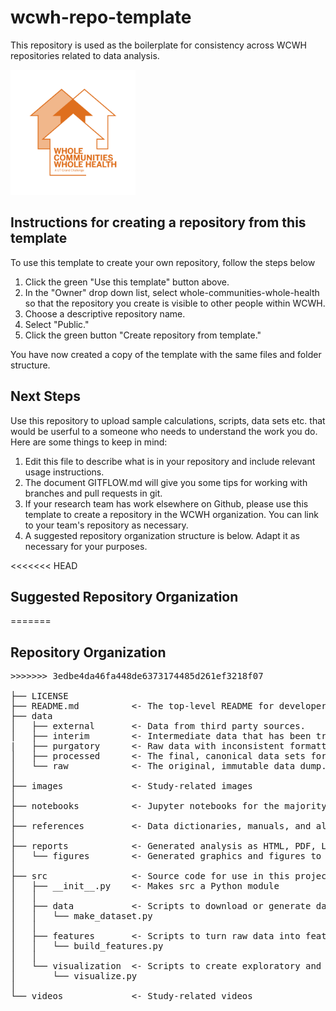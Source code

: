 # wcwh-repo-template
This repository is used as the boilerplate for consistency across WCWH repositories related to
data analysis.

<img src="https://github.com/whole-communities-whole-health/wcwh-repo-template/blob/main/images/1-colorOrange_FB.png" alt="WCWH" width="200"/>

## Instructions for creating a repository from this template

To use this template to create your own repository, follow the steps below
1. Click the green "Use this template" button above.
2. In the "Owner" drop down list, select whole-communities-whole-health so that the repository you create is visible to other people within WCWH.
3. Choose a descriptive repository name.
4. Select "Public."
5. Click the green button "Create repository from template."

You have now created a copy of the template with the same files and folder structure. 

## Next Steps
Use this repository to upload sample calculations, scripts, data sets etc. that would be userful to a someone who needs to understand the work you do. Here are some things to keep in mind:
1. Edit this file to describe what is in your repository and include relevant usage instructions.
2. The document GITFLOW.md will give you some tips for working with branches and pull requests in git.
3. If your research team has work elsewhere on Github, please use this template to create a repository in the WCWH organization. You can link to your team's repository as necessary.
4. A suggested repository organization structure is below. Adapt it as necessary for your
   purposes.

<<<<<<< HEAD
## Suggested Repository Organization
=======
## Repository Organization
<pre>
>>>>>>> 3edbe4da46fa448de6373174485d261ef3218f07

├── LICENSE
├── README.md          <- The top-level README for developers using this project.
├── data
│   ├── external       <- Data from third party sources.
│   ├── interim        <- Intermediate data that has been transformed.
|   ├── purgatory      <- Raw data with inconsistent formatting.
│   ├── processed      <- The final, canonical data sets for modeling.
│   └── raw            <- The original, immutable data dump.
│
├── images             <- Study-related images
│
├── notebooks          <- Jupyter notebooks for the majority of analysis - see readme in the folder for more details
│
├── references         <- Data dictionaries, manuals, and all other explanatory materials - see Wiki too
│
├── reports            <- Generated analysis as HTML, PDF, LaTeX, etc.
│   └── figures        <- Generated graphics and figures to be used in reporting
│
├── src                <- Source code for use in this project.
│   ├── __init__.py    <- Makes src a Python module
│   │
│   ├── data           <- Scripts to download or generate data
│   │   └── make_dataset.py
│   │
│   ├── features       <- Scripts to turn raw data into features 
│   │   └── build_features.py
│   │
│   └── visualization  <- Scripts to create exploratory and results oriented visualizations
│       └── visualize.py
│
└── videos             <- Study-related videos
</pre>
